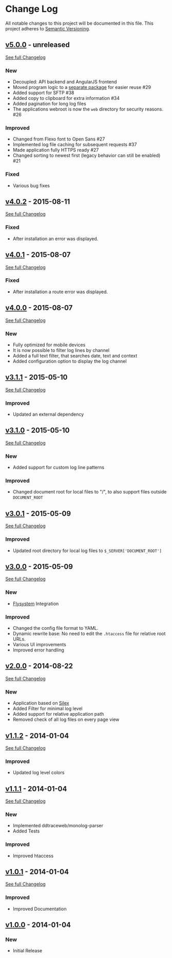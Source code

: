 # Change Log
All notable changes to this project will be documented in this file.
This project adheres to [Semantic Versioning](http://semver.org/).

## [v5.0.0](https://github.com/Syonix/monolog-viewer/releases/tag/v5.0.0) - unreleased
[See full Changelog](https://github.com/Syonix/monolog-viewer/compare/v4.0.2...v5.0.0)
### New
- Decoupled: API backend and AngularJS frontend
- Moved program logic to a [separate package](https://github.com/Syonix/log-viewer-lib) for easier reuse #29
- Added support for SFTP #38
- Added copy to clipboard for extra information #34
- Added pagination for long log files
- The applications webroot is now the `web` directory for security reasons. #26

### Improved
- Changed from Flexo font to Open Sans #27 
- Implemented log file caching for subsequent requests #37
- Made application fully HTTPS ready #27
- Changed sorting to newest first (legacy behavior can still be enabled) #21

### Fixed
- Various bug fixes

## [v4.0.2](https://github.com/Syonix/monolog-viewer/releases/tag/v4.0.2) - 2015-08-11
[See full Changelog](https://github.com/Syonix/monolog-viewer/compare/v4.0.1...v4.0.2)
### Fixed
- After installation an error was displayed.

## [v4.0.1](https://github.com/Syonix/monolog-viewer/releases/tag/v4.0.1) - 2015-08-07
[See full Changelog](https://github.com/Syonix/monolog-viewer/compare/v4.0.0...v4.0.1)
### Fixed
- After installation a route error was displayed.

## [v4.0.0](https://github.com/Syonix/monolog-viewer/releases/tag/v4.0.0) - 2015-08-07
[See full Changelog](https://github.com/Syonix/monolog-viewer/compare/v3.1.1...v4.0.0)
### New
- Fully optimized for mobile devices
- It is now possible to filter log lines by channel
- Added a full text filter, that searches date, text and context
- Added configuration option to display the log channel

## [v3.1.1](https://github.com/Syonix/monolog-viewer/releases/tag/v3.0.3) - 2015-05-10
[See full Changelog](https://github.com/Syonix/monolog-viewer/compare/v3.1.0...v3.1.1)
### Improved
- Updated an external dependency

## [v3.1.0](https://github.com/Syonix/monolog-viewer/releases/tag/v3.1.0) - 2015-05-10
[See full Changelog](https://github.com/Syonix/monolog-viewer/compare/v3.0.1...v3.1.0)
### New
- Added support for custom log line patterns

### Improved
- Changed document root for local files to "/", to also support files outside `DOCUMENT_ROOT`

## [v3.0.1](https://github.com/Syonix/monolog-viewer/releases/tag/v3.0.1) - 2015-05-09
[See full Changelog](https://github.com/Syonix/monolog-viewer/compare/v3.0.0...v3.0.1)
### Improved
- Updated root directory for local log files to `$_SERVER['DOCUMENT_ROOT']`

## [v3.0.0](https://github.com/Syonix/monolog-viewer/releases/tag/v3.0.0) - 2015-05-09
[See full Changelog](https://github.com/Syonix/monolog-viewer/compare/v2.0.0...v3.0.0)
### New
- [Flysystem](https://github.com/thephpleague/flysystem) Integration
 
### Improved
- Changed the config file format to YAML.
- Dynamic rewrite base: No need to edit the `.htaccess` file for relative root URLs.
- Various UI improvements
- Improved error handling

## [v2.0.0](https://github.com/Syonix/monolog-viewer/releases/tag/v2.0.0) - 2014-08-22
[See full Changelog](https://github.com/Syonix/monolog-viewer/compare/v1.1.2...v2.0.0)
### New
- Application based on [Silex](http://silex.sensiolabs.org/)
- Added Filter for minimal log level
- Added support for relative application path
- Removed check of all log files on every page view

## [v1.1.2](https://github.com/Syonix/monolog-viewer/releases/tag/v1.1.2) - 2014-01-04
[See full Changelog](https://github.com/Syonix/monolog-viewer/compare/v1.1.1...v1.1.2)
### Improved
- Updated log level colors

## [v1.1.1](https://github.com/Syonix/monolog-viewer/releases/tag/v1.1.1) - 2014-01-04
[See full Changelog](https://github.com/Syonix/monolog-viewer/compare/v1.0.1...v1.1.1)
### New
- Implemented ddtraceweb/monolog-parser
- Added Tests

### Improved
- Improved htaccess

## [v1.0.1](https://github.com/Syonix/monolog-viewer/releases/tag/v1.0.1) - 2014-01-04
[See full Changelog](https://github.com/Syonix/monolog-viewer/compare/v1.0.0...v1.0.1)
### Improved
- Improved Documentation


## [v1.0.0](https://github.com/Syonix/monolog-viewer/releases/tag/v1.0.0) - 2014-01-04
### New
- Initial Release
